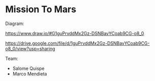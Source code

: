 # Mission To Mars

Diagram:

https://www.draw.io/#G1guPrvddMx2Gz-DSNBavYCoab9CG-o8_0

https://drive.google.com/file/d/1guPrvddMx2Gz-DSNBavYCoab9CG-o8_0/view?usp=sharing


Team:
- Salome Quispe
- Marco Mendieta
